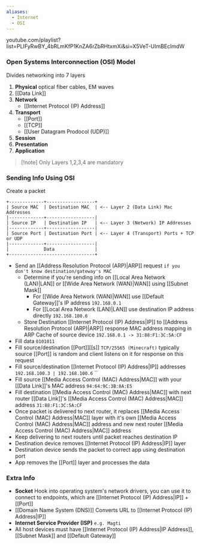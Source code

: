```yaml
---
aliases:
  - Internet
  - OSI
---
```

youtube.com/playlist?list=PLIFyRwBY_4bRLmKfP1KnZA6rZbRHtxmXi&si=X5VeT-UImBEcImdW
### Open Systems Interconnection (OSI) Model
Divides networking into 7 layers
1. **Physical** optical fiber cables, EM waves
2. [[Data Link]]
3. **Network**
	- [[Internet Protocol (IP) Address]]
4. **Transport**
	- [[Port]]
	- [[TCP]]
	- [[User Datagram Prodocol (UDP)]]
5. **Session**
6. **Presentation**
7. **Application**
> [!note] Only Layers 1,2,3,4 are mandatory
### Sending Info Using OSI
Create a packet
``` 
+-------------+------------------+
| Source MAC  | Destination MAC  | <-- Layer 2 (Data Link) Mac Addresses
|-------------+------------------|
| Source IP   | Destination IP   | <-- Layer 3 (Network) IP Addresses
|-------------+------------------|
| Source Port | Destination Port | <-- Layer 4 (Transport) Ports + TCP or UDP
|-------------+------------------|
|             Data               |
+--------------------------------+
```
- Send an [[Address Resolution Protocol (ARP)|ARP]] request `if you don't know destination/gateway's MAC`
	- Determine if you're sending info on [[Local Area Network (LAN)|LAN]] or [[Wide Area Network (WAN)|WAN]] using [[Subnet Mask]]
		- For [[Wide Area Network (WAN)|WAN]] use [[Default Gateway]]'s IP address `192.168.0.1`
		- For [[Local Area Network (LAN)|LAN]] use destination IP address directly `192.168.100.6`
	- Store Destination [[Internet Protocol (IP) Address|IP]] to [[Address Resolution Protocol (ARP)|ARP]] response MAC address mapping 
	  in ARP Cache of source device `192.168.0.1 -> 31:88:F1:3C:5A:CF`
- Fill data `0101011`
- Fill source/destination [[Port]][[s]] `TCP/25565 (Minecraft)`
  typically source [[Port]] is random and client 
  listens on it for response on this request
- Fill source/destination [[Internet Protocol (IP) Address|IP]] addresses `192.168.100.3 | 192.168.100.6` ``
- Fill source [[Media Access Control (MAC) Address|MAC]] with your [[Data Link]]'s MAC address  `94:64:9C:3B:8A:E5`
- Fill destination [[Media Access Control (MAC) Address|MAC]] with next router [[Data Link]]'s [[Media Access Control (MAC) Address|MAC]] address `31:88:F1:3C:5A:CF`
- Once packet is delivered to next router, it replaces [[Media Access Control (MAC) Address|MAC]] layer
  with it's own [[Media Access Control (MAC) Address|MAC]] address and new next router [[Media Access Control (MAC) Address|MAC]] address
- Keep delivering to next routers until packet reaches destination IP
- Destination device removes [[Internet Protocol (IP) Address|IP]] layer
- Destination device sends the packet to correct app using destination port
- App removes the [[Port]] layer and processes the data
### Extra Info
- **Socket** Hook into operating system's network drivers, you can use it to connect to endpoints, which are [[Internet Protocol (IP) Address|IP]] + [[Port]]
- [[Domain Name System (DNS)]] Converts URL to [[Internet Protocol (IP) Address|IP]]
- **Internet Service Provider (ISP)** `e.g. Magti`
- All host devices must have [[Internet Protocol (IP) Address|IP Address]], [[Subnet Mask]] and [[Default Gateway]]

